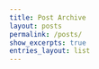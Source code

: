 ```yaml
---
title: Post Archive
layout: posts
permalink: /posts/
show_excerpts: true
entries_layout: list
---
```




